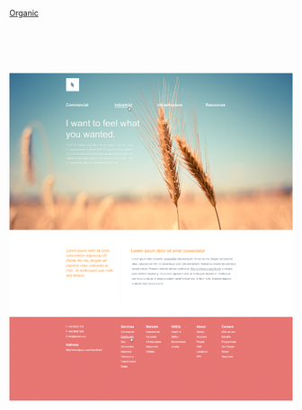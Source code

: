 <p><a href="https://bulochkadmg.github.io/Organic/">Organic</a></p>
<br>
<br>
<br>
<br>
<br>
<img src="img/Organic.png" alt="maket">